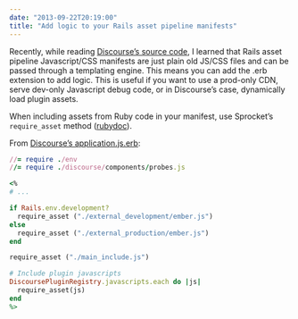 ```yaml
---
date: "2013-09-22T20:19:00"
title: "Add logic to your Rails asset pipeline manifests"
---
```


Recently, while reading [Discourse’s source code](https://github.com/discourse/discourse), I learned that Rails asset pipeline Javascript/CSS manifests are just plain old JS/CSS files and can be passed through a templating engine. This means you can add the .erb extension to add logic. This is useful if you want to use a prod-only CDN, serve dev-only Javascript debug code, or in Discourse’s case, dynamically load plugin assets.

When including assets from Ruby code in your manifest, use Sprocket’s `require_asset` method ([rubydoc](https://www.rubydoc.info/github/sstephenson/sprockets/Sprockets/Context:require_asset)).

From [Discourse’s application.js.erb](https://github.com/discourse/discourse/blob/ef82b66e95324805e3d3d982d2052c52eee4eca7/app/assets/javascripts/application.js.erb):

```ruby
//= require ./env
//= require ./discourse/components/probes.js

<%
# ...

if Rails.env.development?
  require_asset ("./external_development/ember.js")
else
  require_asset ("./external_production/ember.js")
end

require_asset ("./main_include.js")

# Include plugin javascripts
DiscoursePluginRegistry.javascripts.each do |js|
  require_asset(js)
end
%>
```
